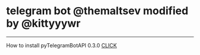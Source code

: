 # telegram bot @themaltsev modified by @kittyyywr
___
How to install
pyTelegramBotAPI 0.3.0
[CLICK](https://pypi.org/project/pyTelegramBotAPI/0.3.0/)
